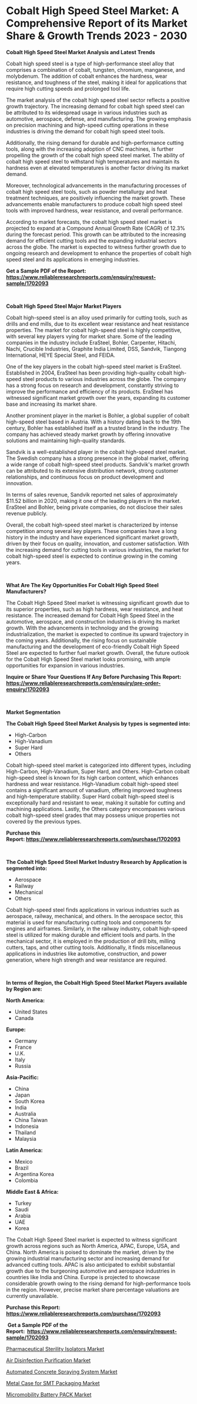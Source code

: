 <p><h1>Cobalt High Speed Steel Market: A Comprehensive Report of its Market Share & Growth Trends 2023 - 2030</h1></p><p><strong>Cobalt High Speed Steel Market Analysis and Latest Trends</strong></p>
<p><p>Cobalt high speed steel is a type of high-performance steel alloy that comprises a combination of cobalt, tungsten, chromium, manganese, and molybdenum. The addition of cobalt enhances the hardness, wear resistance, and toughness of the steel, making it ideal for applications that require high cutting speeds and prolonged tool life.</p><p>The market analysis of the cobalt high speed steel sector reflects a positive growth trajectory. The increasing demand for cobalt high speed steel can be attributed to its widespread usage in various industries such as automotive, aerospace, defense, and manufacturing. The growing emphasis on precision machining and high-speed cutting operations in these industries is driving the demand for cobalt high speed steel tools.</p><p>Additionally, the rising demand for durable and high-performance cutting tools, along with the increasing adoption of CNC machines, is further propelling the growth of the cobalt high speed steel market. The ability of cobalt high speed steel to withstand high temperatures and maintain its hardness even at elevated temperatures is another factor driving its market demand.</p><p>Moreover, technological advancements in the manufacturing processes of cobalt high speed steel tools, such as powder metallurgy and heat treatment techniques, are positively influencing the market growth. These advancements enable manufacturers to produce cobalt high speed steel tools with improved hardness, wear resistance, and overall performance.</p><p>According to market forecasts, the cobalt high speed steel market is projected to expand at a Compound Annual Growth Rate (CAGR) of 12.3% during the forecast period. This growth can be attributed to the increasing demand for efficient cutting tools and the expanding industrial sectors across the globe. The market is expected to witness further growth due to ongoing research and development to enhance the properties of cobalt high speed steel and its applications in emerging industries.</p></p>
<p><strong>Get a Sample PDF of the Report:&nbsp; <a href="https://www.reliableresearchreports.com/enquiry/request-sample/1702093">https://www.reliableresearchreports.com/enquiry/request-sample/1702093</a></strong></p>
<p>&nbsp;</p>
<p><strong>Cobalt High Speed Steel Major Market Players</strong></p>
<p><p>Cobalt high-speed steel is an alloy used primarily for cutting tools, such as drills and end mills, due to its excellent wear resistance and heat resistance properties. The market for cobalt high-speed steel is highly competitive, with several key players vying for market share. Some of the leading companies in the industry include EraSteel, Bohler, Carpenter, Hitachi, Nachi, Crucible Industries, Graphite India Limited, DSS, Sandvik, Tiangong International, HEYE Special Steel, and FEIDA.</p><p>One of the key players in the cobalt high-speed steel market is EraSteel. Established in 2004, EraSteel has been providing high-quality cobalt high-speed steel products to various industries across the globe. The company has a strong focus on research and development, constantly striving to improve the performance and efficiency of its products. EraSteel has witnessed significant market growth over the years, expanding its customer base and increasing its market share.</p><p>Another prominent player in the market is Bohler, a global supplier of cobalt high-speed steel based in Austria. With a history dating back to the 19th century, Bohler has established itself as a trusted brand in the industry. The company has achieved steady market growth by offering innovative solutions and maintaining high-quality standards.</p><p>Sandvik is a well-established player in the cobalt high-speed steel market. The Swedish company has a strong presence in the global market, offering a wide range of cobalt high-speed steel products. Sandvik's market growth can be attributed to its extensive distribution network, strong customer relationships, and continuous focus on product development and innovation.</p><p>In terms of sales revenue, Sandvik reported net sales of approximately $11.52 billion in 2020, making it one of the leading players in the market. EraSteel and Bohler, being private companies, do not disclose their sales revenue publicly.</p><p>Overall, the cobalt high-speed steel market is characterized by intense competition among several key players. These companies have a long history in the industry and have experienced significant market growth, driven by their focus on quality, innovation, and customer satisfaction. With the increasing demand for cutting tools in various industries, the market for cobalt high-speed steel is expected to continue growing in the coming years.</p></p>
<p>&nbsp;</p>
<p><strong>What Are The Key Opportunities For Cobalt High Speed Steel Manufacturers?</strong></p>
<p><p>The Cobalt High Speed Steel market is witnessing significant growth due to its superior properties, such as high hardness, wear resistance, and heat resistance. The increased demand for Cobalt High Speed Steel in the automotive, aerospace, and construction industries is driving its market growth. With the advancements in technology and the growing industrialization, the market is expected to continue its upward trajectory in the coming years. Additionally, the rising focus on sustainable manufacturing and the development of eco-friendly Cobalt High Speed Steel are expected to further fuel market growth. Overall, the future outlook for the Cobalt High Speed Steel market looks promising, with ample opportunities for expansion in various industries.</p></p>
<p><strong>Inquire or Share Your Questions If Any Before Purchasing This Report: <a href="https://www.reliableresearchreports.com/enquiry/pre-order-enquiry/1702093">https://www.reliableresearchreports.com/enquiry/pre-order-enquiry/1702093</a></strong></p>
<p>&nbsp;</p>
<p><strong>Market Segmentation</strong></p>
<p><strong>The Cobalt High Speed Steel Market Analysis by types is segmented into:</strong></p>
<p><ul><li>High-Carbon</li><li>High-Vanadium</li><li>Super Hard</li><li>Others</li></ul></p>
<p><p>Cobalt high-speed steel market is categorized into different types, including High-Carbon, High-Vanadium, Super Hard, and Others. High-Carbon cobalt high-speed steel is known for its high carbon content, which enhances hardness and wear resistance. High-Vanadium cobalt high-speed steel contains a significant amount of vanadium, offering improved toughness and high-temperature stability. Super Hard cobalt high-speed steel is exceptionally hard and resistant to wear, making it suitable for cutting and machining applications. Lastly, the Others category encompasses various cobalt high-speed steel grades that may possess unique properties not covered by the previous types.</p></p>
<p><strong>Purchase this Report:&nbsp;<a href="https://www.reliableresearchreports.com/purchase/1702093">https://www.reliableresearchreports.com/purchase/1702093</a></strong></p>
<p>&nbsp;</p>
<p><strong>The Cobalt High Speed Steel Market Industry Research by Application is segmented into:</strong></p>
<p><ul><li>Aerospace</li><li>Railway</li><li>Mechanical</li><li>Others</li></ul></p>
<p><p>Cobalt high-speed steel finds applications in various industries such as aerospace, railway, mechanical, and others. In the aerospace sector, this material is used for manufacturing cutting tools and components for engines and airframes. Similarly, in the railway industry, cobalt high-speed steel is utilized for making durable and efficient tools and parts. In the mechanical sector, it is employed in the production of drill bits, milling cutters, taps, and other cutting tools. Additionally, it finds miscellaneous applications in industries like automotive, construction, and power generation, where high strength and wear resistance are required.</p></p>
<p>&nbsp;</p>
<p><strong>In terms of Region, the Cobalt High Speed Steel Market Players available by Region are:</strong></p>
<p>
    <p> <strong> North America: </strong>
        <ul>
            <li>United States</li>
            <li>Canada</li>
        </ul>
        </p> 
    <p> <strong> Europe: </strong>
        <ul>
            <li>Germany</li>
            <li>France</li>
            <li>U.K.</li>
            <li>Italy</li>
            <li>Russia</li>
        </ul>
        </p> 
    <p> <strong> Asia-Pacific: </strong>
        <ul>
            <li>China</li>
            <li>Japan</li>
            <li>South Korea</li>
            <li>India</li>
            <li>Australia</li>
            <li>China Taiwan</li>
            <li>Indonesia</li>
            <li>Thailand</li>
            <li>Malaysia</li>
        </ul>
        </p> 
    <p> <strong> Latin America: </strong>
        <ul>
            <li>Mexico</li>
            <li>Brazil</li>
            <li>Argentina Korea</li>
            <li>Colombia</li>
        </ul>
        </p> 
    <p> <strong> Middle East & Africa: </strong>
        <ul>
            <li>Turkey</li>
            <li>Saudi</li>
            <li>Arabia</li>
            <li>UAE</li>
            <li>Korea</li>
        </ul>
    </p>
    </p>
<p><p>The Cobalt High Speed Steel market is expected to witness significant growth across regions such as North America, APAC, Europe, USA, and China. North America is poised to dominate the market, driven by the growing industrial manufacturing sector and increasing demand for advanced cutting tools. APAC is also anticipated to exhibit substantial growth due to the burgeoning automotive and aerospace industries in countries like India and China. Europe is projected to showcase considerable growth owing to the rising demand for high-performance tools in the region. However, precise market share percentage valuations are currently unavailable.</p></p>
<p><strong>Purchase this Report: <a href="https://www.reliableresearchreports.com/purchase/1702093">https://www.reliableresearchreports.com/purchase/1702093</a></strong></p>
<p>&nbsp;<strong>Get a Sample PDF of the Report:&nbsp;&nbsp;<a href="https://www.reliableresearchreports.com/enquiry/request-sample/1702093">https://www.reliableresearchreports.com/enquiry/request-sample/1702093</a></strong></p>
<p><strong></strong></p>
<p><p><a href="https://medium.com/@yuvrajsinghrp23/pharmaceutical-sterility-isolators-market-comprehensive-assessment-by-type-application-and-269766f38580">Pharmaceutical Sterility Isolators Market</a></p><p><a href="https://medium.com/@jhonwin654/air-disinfection-purification-market-trends-and-market-analysis-forecasted-for-period-2023-2030-96e6982de1ad">Air Disinfection Purification Market</a></p><p><a href="https://medium.com/@mhdhonirp23/automated-concrete-spraying-system-market-focuses-on-market-share-size-and-projected-forecast-till-d272d520ec8f">Automated Concrete Spraying System Market</a></p><p><a href="https://medium.com/@brittanyrobertson07/metal-case-for-smt-packaging-market-trends-and-market-analysis-forecasted-for-period-2023-2030-df5b4be4e450">Metal Case for SMT Packaging Market</a></p><p><a href="https://medium.com/@anibalstamm1912/micromobility-battery-pack-market-size-cagr-trends-2024-2030-6ab72dc9712c">Micromobility Battery PACK Market</a></p></p>